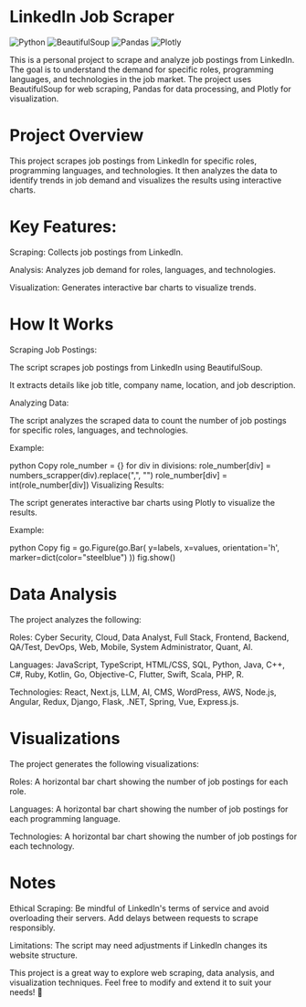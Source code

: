 # LinkedIn Job Scraper

![Python](https://img.shields.io/badge/Python-3.8%2B-blue) ![BeautifulSoup](https://img.shields.io/badge/BeautifulSoup-4.9.3-green) ![Pandas](https://img.shields.io/badge/Pandas-1.3.0-orange) ![Plotly](https://img.shields.io/badge/Plotly-5.3.1-red)

This is a personal project to scrape and analyze job postings from LinkedIn. The goal is to understand the demand for specific roles, programming languages, and technologies in the job market. The project uses BeautifulSoup for web scraping, Pandas for data processing, and Plotly for visualization.

# Project Overview
This project scrapes job postings from LinkedIn for specific roles, programming languages, and technologies. It then analyzes the data to identify trends in job demand and visualizes the results using interactive charts.

# Key Features:
Scraping: Collects job postings from LinkedIn.

Analysis: Analyzes job demand for roles, languages, and technologies.

Visualization: Generates interactive bar charts to visualize trends.

# How It Works
Scraping Job Postings:

The script scrapes job postings from LinkedIn using BeautifulSoup.

It extracts details like job title, company name, location, and job description.

Analyzing Data:

The script analyzes the scraped data to count the number of job postings for specific roles, languages, and technologies.

Example:

python
Copy
role_number = {}
for div in divisions:
    role_number[div] = numbers_scrapper(div).replace(",", "")
    role_number[div] = int(role_number[div])
Visualizing Results:

The script generates interactive bar charts using Plotly to visualize the results.

Example:

python
Copy
fig = go.Figure(go.Bar(
    y=labels,
    x=values,
    orientation='h',
    marker=dict(color="steelblue")
))
fig.show()

# Data Analysis
The project analyzes the following:

Roles: Cyber Security, Cloud, Data Analyst, Full Stack, Frontend, Backend, QA/Test, DevOps, Web, Mobile, System Administrator, Quant, AI.

Languages: JavaScript, TypeScript, HTML/CSS, SQL, Python, Java, C++, C#, Ruby, Kotlin, Go, Objective-C, Flutter, Swift, Scala, PHP, R.

Technologies: React, Next.js, LLM, AI, CMS, WordPress, AWS, Node.js, Angular, Redux, Django, Flask, .NET, Spring, Vue, Express.js.

# Visualizations
The project generates the following visualizations:

Roles: A horizontal bar chart showing the number of job postings for each role.

Languages: A horizontal bar chart showing the number of job postings for each programming language.

Technologies: A horizontal bar chart showing the number of job postings for each technology.

# Notes
Ethical Scraping: Be mindful of LinkedIn's terms of service and avoid overloading their servers. Add delays between requests to scrape responsibly.

Limitations: The script may need adjustments if LinkedIn changes its website structure.

This project is a great way to explore web scraping, data analysis, and visualization techniques. Feel free to modify and extend it to suit your needs! 🚀
